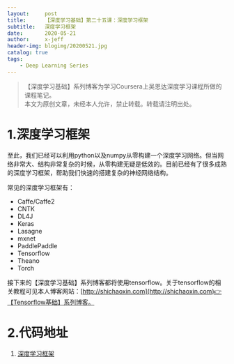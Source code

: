 ```yaml
---
layout:     post
title:      【深度学习基础】第二十五课：深度学习框架
subtitle:   深度学习框架
date:       2020-05-21
author:     x-jeff
header-img: blogimg/20200521.jpg
catalog: true
tags:
    - Deep Learning Series
---
```

>【深度学习基础】系列博客为学习Coursera上吴恩达深度学习课程所做的课程笔记。  
>本文为原创文章，未经本人允许，禁止转载。转载请注明出处。

# 1.深度学习框架

至此，我们已经可以利用python以及numpy从零构建一个深度学习网络。但当网络非常大、结构非常复杂的时候，从零构建无疑是低效的。目前已经有了很多成熟的深度学习框架，帮助我们快速的搭建复杂的神经网络结构。

常见的深度学习框架有：

* Caffe/Caffe2
* CNTK
* DL4J
* Keras
* Lasagne
* mxnet
* PaddlePaddle
* Tensorflow
* Theano
* Torch

接下来的【深度学习基础】系列博客都将使用tensorflow。关于tensorflow的相关教程可见本人博客网站：[http://shichaoxin.com](http://shichaoxin.com)👉【Tensorflow基础】系列博客。

# 2.代码地址

1. [深度学习框架](https://github.com/x-jeff/DeepLearning_Code_Demo/tree/master/Demo6)